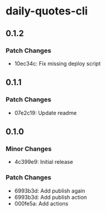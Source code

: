 # daily-quotes-cli

## 0.1.2

### Patch Changes

- 10ec34c: Fix missing deploy script

## 0.1.1

### Patch Changes

- 07e2c19: Update readme

## 0.1.0

### Minor Changes

- 4c399e9: Initial release

### Patch Changes

- 6993b3d: Add publish again
- 6993b3d: Add publish action
- 000fe5a: Add actions

